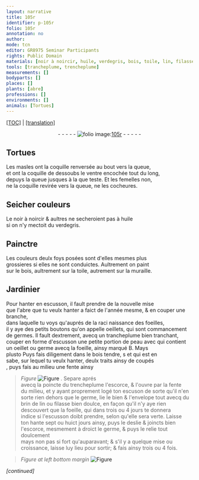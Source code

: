 ```yaml
---
layout: narrative
title: 105r
identifier: p-105r
folio: 105r
annotation: no
author:
mode: tcn
editor: GR8975 Seminar Participants
rights: Public Domain
materials: [noir à noircir, huile, verdegris, bois, toile, lin, filasse]
tools: [trancheplume, trencheplume]
measurements: []
bodyparts: []
places: []
plants: [abre]
professions: []
environments: []
animals: [Tortues]
---
```


<p><a href="{{ site.baseurl }}/normalized/">[TOC]</a> | <a href="{{ site.baseurl }}/texts/p-105r_tl/" target="_blank">[translation]</a></p><div class="folio" align="center">- - - - - <a href="http://gallica.bnf.fr/ark:/12148/btv1b10500001g/f215.image" target="_blank"><img src="https://cu-mkp.github.io/2017-workshop-edition/assets/photo-icon.png" alt="folio image: " style="display:inline-block; margin-bottom:-3px;"/>105r</a> - - - - - </div>  
  

## <span class="al">Tortues</span>

 
Les masles ont la coquille renversée au bout vers la queue,<br/> et ont la coquille de dessoubs le ventre encochée tout du long,<br/> depuys la queue jusques à la <span class="del">que</span> teste. Et les femelles non,<br/> ne la coquille revirée vers la queue, ne les cocheures.
 
 
  

## Seicher couleurs

 
Le <span class="m">noir à noircir</span> & aultres ne secheroient pas à <span class="m">huile</span><br/> si on n'y mectoit du <span class="m">verdegris</span>.
 
 
  

## Painctre

 
Les couleurs deulx foys posées sont d'elles mesmes plus<br/> grossieres si elles ne sont conduictes. Aultrem<span class="exp">ent</span> on paint<br/> sur le <span class="m">bois</span>, aultrem<span class="exp">ent</span> sur la <span class="m">toile</span>, autrem<span class="exp">ent</span> sur la muraille.
 
 
  

## Jardinier

 
Pour hanter en escusson, il fault prendre de la nouvelle mise<br/> que l'<span class="pa">abre</span> que tu veulx hanter a faict <span class="add">de l'année mesme</span>, & en couper une branche,<br/> dans laquelle tu voys qu'auprés de la <span class="del">raci</span> naissance des foeilles,<br/> il y aye des petits boutons qu'on appelle oeillets, qui sont comma<span class="exp">n</span>ce<span class="exp">ment</span><br/> de germes. Il fault dextrem<span class="exp">ent</span>, avecq un <span class="tl">trancheplume</span> bien tranchant,<br/> couper en forme d'escusson une petite portion de peau <span class="del">avec</span> qui contient<br/> un oeillet ou germe avecq la foeille, ainsy marqué B. <span class="del">Mays</span><br/> <span class="del">plusto</span> Puys fais diligement dans le bois tendre, <span class="del">s</span> et qui est en<br/> sabe, sur lequel tu veulx hanter, deulx traits ainsy <span class="del">de</span> coupés<br/> , puys fais au milieu une fente ainsy 
> *Figure*
> <a href="https://drive.google.com/open?id=0B9-oNrvWdlO5T1FZYTdOT1U4Qzg" target="_blank"><img src="https://cu-mkp.github.io/GR8975-edition/assets/photo-icon.png" alt="Figure" style="display:inline-block; margin-bottom:-3px;"/></a>
 . Separe aprés<br/> avecq la poincte du <span class="tl">trencheplume</span> l'escorce, & l'ouvre par la fente<br/> du milieu, et y ayant proprem<span class="exp">ent</span> logé ton escuson de sorte qu'il n'en<br/> sorte rien dehors que le germe, lie le bien & l'envelope tout avecq du<br/> brin de <span class="m">lin</span> ou <span class="m">filasse</span> bien doulce, en façon qu'il n'y aye rien<br/> descouvert que la foeille, qui dans trois ou 4 jours te donnera<br/> indice si l'escusson doibt prendre, selon qu'elle sera verte. Laisse<br/> ton hante sept ou huict jours ainsy, puys le deslie & joincts bien<br/> l'escorce, mesmem<span class="exp">ent</span> à droict le germe, & puys le relie tout doulcem<span class="exp">ent</span><br/> mays non pas si fort qu'auparava<span class="exp">n</span>t; & s'il y a quelque mise ou<br/> croissance, laisse luy lieu pour sortir; & fais ainsy trois ou 4 fois.
 
> *Figure*
> *at left bottom margin*
> <a href="https://drive.google.com/open?id=0B9-oNrvWdlO5UWpzdGVweGVvQTg" target="_blank"><img src="https://cu-mkp.github.io/GR8975-edition/assets/photo-icon.png" alt="Figure" style="display:inline-block; margin-bottom:-3px;"/></a>
 
*[continued]*
 
